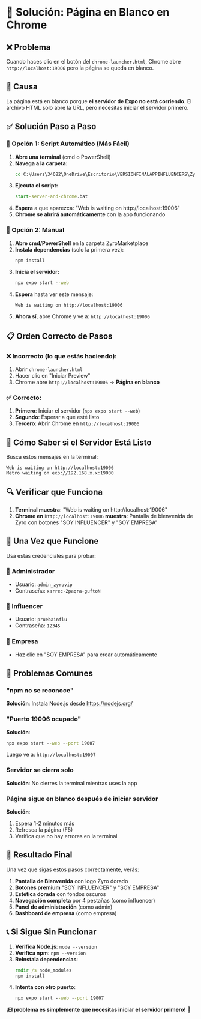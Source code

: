 # 🔧 Solución: Página en Blanco en Chrome

## ❌ Problema
Cuando haces clic en el botón del `chrome-launcher.html`, Chrome abre `http://localhost:19006` pero la página se queda en blanco.

## 🎯 Causa
La página está en blanco porque **el servidor de Expo no está corriendo**. El archivo HTML solo abre la URL, pero necesitas iniciar el servidor primero.

## ✅ Solución Paso a Paso

### 🚀 Opción 1: Script Automático (Más Fácil)

1. **Abre una terminal** (cmd o PowerShell)
2. **Navega a la carpeta:**
   ```cmd
   cd C:\Users\34682\OneDrive\Escritorio\VERSIONFINALAPPINFLUENCERS\ZyroMarketplace
   ```
3. **Ejecuta el script:**
   ```cmd
   start-server-and-chrome.bat
   ```
4. **Espera** a que aparezca: "Web is waiting on http://localhost:19006"
5. **Chrome se abrirá automáticamente** con la app funcionando

### 🔧 Opción 2: Manual

1. **Abre cmd/PowerShell** en la carpeta ZyroMarketplace
2. **Instala dependencias** (solo la primera vez):
   ```cmd
   npm install
   ```
3. **Inicia el servidor:**
   ```cmd
   npx expo start --web
   ```
4. **Espera** hasta ver este mensaje:
   ```
   Web is waiting on http://localhost:19006
   ```
5. **Ahora sí**, abre Chrome y ve a: `http://localhost:19006`

## 📋 Orden Correcto de Pasos

### ❌ Incorrecto (lo que estás haciendo):
1. Abrir `chrome-launcher.html`
2. Hacer clic en "Iniciar Preview"
3. Chrome abre `http://localhost:19006` → **Página en blanco**

### ✅ Correcto:
1. **Primero**: Iniciar el servidor (`npx expo start --web`)
2. **Segundo**: Esperar a que esté listo
3. **Tercero**: Abrir Chrome en `http://localhost:19006`

## 🎯 Cómo Saber si el Servidor Está Listo

Busca estos mensajes en la terminal:
```
Web is waiting on http://localhost:19006
Metro waiting on exp://192.168.x.x:19000
```

## 🔍 Verificar que Funciona

1. **Terminal muestra**: "Web is waiting on http://localhost:19006"
2. **Chrome en** `http://localhost:19006` **muestra**: Pantalla de bienvenida de Zyro con botones "SOY INFLUENCER" y "SOY EMPRESA"

## 👥 Una Vez que Funcione

Usa estas credenciales para probar:

### 👑 Administrador
- Usuario: `admin_zyrovip`
- Contraseña: `xarrec-2paqra-guftoN`

### 📱 Influencer
- Usuario: `pruebainflu`
- Contraseña: `12345`

### 🏢 Empresa
- Haz clic en "SOY EMPRESA" para crear automáticamente

## 🚨 Problemas Comunes

### "npm no se reconoce"
**Solución**: Instala Node.js desde https://nodejs.org/

### "Puerto 19006 ocupado"
**Solución**: 
```cmd
npx expo start --web --port 19007
```
Luego ve a: `http://localhost:19007`

### Servidor se cierra solo
**Solución**: No cierres la terminal mientras uses la app

### Página sigue en blanco después de iniciar servidor
**Solución**: 
1. Espera 1-2 minutos más
2. Refresca la página (F5)
3. Verifica que no hay errores en la terminal

## 🎉 Resultado Final

Una vez que sigas estos pasos correctamente, verás:

1. **Pantalla de Bienvenida** con logo Zyro dorado
2. **Botones premium** "SOY INFLUENCER" y "SOY EMPRESA"
3. **Estética dorada** con fondos oscuros
4. **Navegación completa** por 4 pestañas (como influencer)
5. **Panel de administración** (como admin)
6. **Dashboard de empresa** (como empresa)

## 📞 Si Sigue Sin Funcionar

1. **Verifica Node.js**: `node --version`
2. **Verifica npm**: `npm --version`
3. **Reinstala dependencias**: 
   ```cmd
   rmdir /s node_modules
   npm install
   ```
4. **Intenta con otro puerto**:
   ```cmd
   npx expo start --web --port 19007
   ```

**¡El problema es simplemente que necesitas iniciar el servidor primero!** 🚀